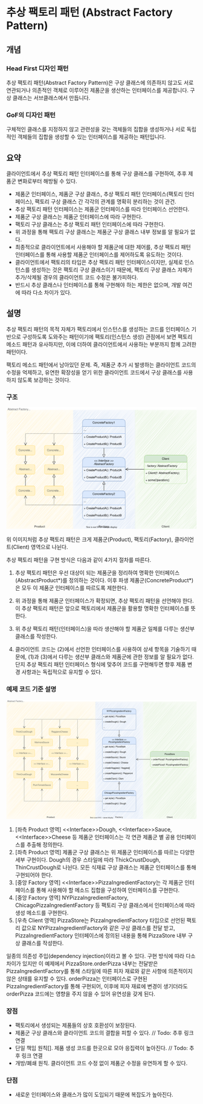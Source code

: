 # 추상 팩토리 패턴 (Abstract Factory Pattern)

## 개념

### Head First 디자인 패턴

추상 팩토리 패턴(Abstract Factory Pattern)은 구상 클래스에 의존하지 않고도 서로 연관되거나 의존적인 객체로 이루어진 제품군을 생산하는 인터페이스를 제공합니다. 구상 클래스는 서브클래스에서 만듭니다.

### GoF의 디자인 패턴

구체적인 클래스를 지정하지 않고 관련성을 갖는 객체들의 집합을 생성하거나 서로 독립적인 객체들의 집합을 생성할 수 있는 인터페이스를 제공하는 패턴입니다.

## 요약

클라이언트에서 추상 팩토리 패턴 인터페이스를 통해 구상 클래스를 구현하여, 추후 제품군 변화로부터 해방될 수 있다.

- 제품군 인터페이스, 제품군 구상 클래스, 추상 팩토리 패턴 인터페이스(팩토리 인터페이스), 팩토리 구상 클래스 간 각각의 관계를 명확히 분리하는 것이 관건.
- 추상 팩토리 패턴 인터페이스는 제품군 인터페이스를 따라 인터페이스 선언한다.
- 제품군 구상 클래스는 제품군 인터페이스에 따라 구현한다.
- 팩토리 구상 클래스는 추상 팩토리 패턴 인터페이스에 따라 구현한다.
- 위 과정을 통해 팩토리 구상 클래스는 제품군 구상 클래스 내부 정보를 알 필요가 없다.
- 최종적으로 클라이언트에서 사용해야 할 제품군에 대한 제어를, 추상 팩토리 패턴 인터페이스를 통해 사용할 제품군 인터페이스를 제어하도록 유도하는 것이다.
- 클라이언트에서 팩토리의 타입은 추상 팩토리 패턴 인터페이스이지만, 실제로 인스턴스를 생성하는 것은 팩토리 구상 클래스이기 때문에, 팩토리 구상 클래스 자체가 추가/삭제될 경우의 클라이언트 코드 수정은 불가피하다.
- 반드시 추상 클래스나 인터페이스를 통해 구현해야 하는 제한은 없으며, 개발 여건에 따라 다소 차이가 있다.

## 설명

추상 팩토리 패턴의 목적 자체가 팩토리에서 인스턴스를 생성하는 코드를 인터페이스 기반으로 구성하도록 도와주는 패턴이기에 팩토리(인스턴스 생성) 관점에서 보면 팩토리 메소드 패턴과 유사하지만, 이에 더하여 클라이언트에서 사용하는 부분까지 함께 고려한 패턴이다.

팩토리 메소드 패턴에서 남아있던 문제. 즉, 제품군 추가 시 발생하는 클라이언트 코드의 수정을 억제하고, 유연한 확장성을 얻기 위한 클라이언트 코드에서 구상 클래스를 사용하지 않도록 보강하는 것이다.

### 구조

<p align="center">
  <img src="../../../assets/abstract_factory_pattern_base.svg" />
</p>

위 이미지처럼 추상 팩토리 패턴은 크게 제품군(Product), 팩토리(Factory), 클라이언트(Client) 영역으로 나뉜다.

추상 팩토리 패턴을 구현 방식은 다음과 같이 4가지 절차를 따른다.

1. 추상 팩토리 패턴은 우선 대상이 되는 제품군을 정리하여 명확한 인터페이스(AbstractProduct*)를 정의하는 것이다. 이후 파생 제품군(ConcreteProduct*)은 모두 이 제품군 인터페이스를 따르도록 제한한다.

2. 위 과정을 통해 제품군 인터페이스가 확정되면, 추상 팩토리 패턴을 선언해야 한다. 이 추상 팩토리 패턴은 앞으로 팩토리에서 제품군을 활용할 명확한 인터페이스를 뜻한다.

3. 위 추상 팩토리 패턴(인터페이스)을 따라 생산해야 할 제품군 일체를 다루는 생산부 클래스를 작성한다.

4. 클라이언트 코드는 (2)에서 선언한 인터페이스를 사용하여 상세 항목을 기술하기 때문에, (1)과 (3)에서 다루는 생산부 클래스와 제품군에 관한 정보를 알 필요가 없다. 단지 추상 팩토리 패턴 인터페이스 형식에 맞추어 코드를 구현해두면 향후 제품 변경 사항과는 독립적으로 유지할 수 있다.

### 예제 코드 기준 설명

<p align="center">
  <img src="../../../assets/abstract_factory_pattern_pizza.svg" />
</p>

1. [좌측 Product 영역] <\<Interface>>Dough, <\<Interface>>Sauce, <\<Interface>>Cheese 등 제품군 인터페이스는 각 연관 제품군 별 공용 인터페이스를 추출해 정의한다.
2. [좌측 Product 영역] 제품군 구상 클래스는 위 제품군 인터페이스를 따르는 다양한 세부 구현이다. Dough의 경우 스타일에 따라 ThickCrustDough, ThinCrustDough로 나뉜다. 모든 식재료 구상 클래스는 제품군 인터페이스를 통해 구현되어야 한다.
3. [중앙 Factory 영역] <\<Interface>>PizzaIngredientFactory는 각 제품군 인터페이스를 통해 사용해야 할 메소드 집합을 구성하여 인터페이스를 구현한다.
4. [중앙 Factory 영역] NYPizzaIngredientFactory, ChicagoPizzaIngredientFactory 등 팩토리 구상 클래스에서 인터페이스에 따라 생성 메소드를 구현한다.
5. [우측 Client 영역] PizzaStore는 PizzaIngredientFactory 타입으로 선언된 팩토리 값으로 NYPizzaIngredientFactory와 같은 구상 클래스를 전달 받고, PizzaIngredientFactory 인터페이스에 정의된 내용을 통해 PizzaStore 내부 구상 클래스를 작성한다.

일종의 의존성 주입(dependency injection)이라고 볼 수 있다. 구현 방식에 따라 다소 차이가 있지만 이 예제에서 PizzaStore.orderPizza 내부는 전달받은
PizzaIngredientFactory를 통해 스타일에 따른 피자 재료와 같은 사항에 의존적이지 않은 상태를 유지할 수 있다.
orderPizza는 인터페이스로 구현된 PizzaIngredientFactory를 통해 구현되어, 이후에 피자 재료에 변경이 생기더라도 orderPizza 코드에는 영향을 주지 않을 수 있어 유연성을 갖게 된다.

### 장점

- 팩토리에서 생성되는 제품들의 상호 호환성이 보장된다.
- 제품군 구상 클래스와 클라이언트 코드의 결합을 피할 수 있다.
  // Todo: 추후 링크 연결
- 단일 책임 원칙[]. 제품 생성 코드를 한곳으로 모아 응집력이 높아진다.
  // Todo: 추후 링크 연결
- 개방/폐쇄 원칙. 클라이언트 코드 수정 없이 제품군 수정을 유연하게 할 수 있다.

### 단점

- 새로운 인터페이스와 클래스가 많이 도입되기 때문에 복잡도가 높아진다.
